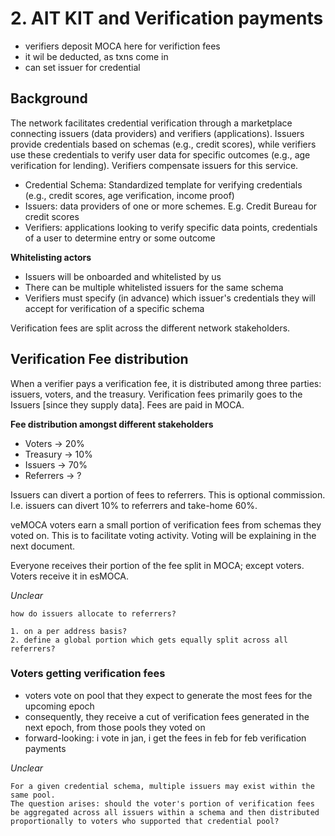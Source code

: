 # 2. AIT KIT and Verification payments

- verifiers deposit MOCA here for verifiction fees
- it wil be deducted, as txns come in
- can set issuer for credential

## Background

The network facilitates credential verification through a marketplace connecting issuers (data providers) and verifiers (applications). Issuers provide credentials based on schemas (e.g., credit scores), while verifiers use these credentials to verify user data for specific outcomes (e.g., age verification for lending). Verifiers compensate issuers for this service.

- Credential Schema: Standardized template for verifying credentials (e.g., credit scores, age verification, income proof)
- Issuers: data providers of one or more schemes. E.g. Credit Bureau for credit scores
- Verifiers: applications looking to verify specific data points, credentials of a user to determine entry or some outcome

**Whitelisting actors**

- Issuers will be onboarded and whitelisted by us
- There can be multiple whitelisted issuers for the same schema
- Verifiers must specify (in advance) which issuer's credentials they will accept for verification of a specific schema

Verification fees are split across the different network stakeholders.

## Verification Fee distribution

When a verifier pays a verification fee, it is distributed among three parties: issuers, voters, and the treasury.
Verification fees primarily goes to the Issuers [since they supply data].
Fees are paid in MOCA.

**Fee distribution amongst different stakeholders**

- Voters   -> 20% 
- Treasury -> 10%
- Issuers  -> 70%
- Referrers -> ?

Issuers can divert a portion of fees to referrers. This is optional commission.
I.e. issuers can divert 10% to referrers and take-home 60%.

veMOCA voters earn a small portion of verification fees from schemas they voted on. This is to facilitate voting activity.
Voting will be explaining in the next document.

Everyone receives their portion of the fee split in MOCA; except voters.
Voters receive it in esMOCA.

*Unclear*

```smlj
how do issuers allocate to referrers?

1. on a per address basis?
2. define a global portion which gets equally split across all referrers?
```

### Voters getting verification fees

- voters vote on pool that they expect to generate the most fees for the upcoming epoch
- consequently, they receive a cut of verification fees generated in the next epoch, from those pools they voted on
- forward-looking: i vote in jan, i get the fees in feb for feb verification payments

*Unclear*

```
For a given credential schema, multiple issuers may exist within the same pool.
The question arises: should the voter's portion of verification fees be aggregated across all issuers within a schema and then distributed proportionally to voters who supported that credential pool?
```
